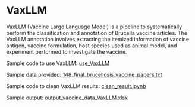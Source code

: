 # VaxLLM

VaxLLM (Vaccine Large Language Model) is a pipeline to systematically perform the classification and annotation of Brucella vaccine articles. The VaxLLM annotation involves extracting the itemized information of vaccine antigen, vaccine formulation, host species used as animal model, and experiment performed to investigate the vaccine.

Sample code to use VaxLLM: [use_VaxLLM](https://github.com/xingxianli/VaxLLM/blob/main/use_VaxLLM.ipynb)

Sample data provided: [148_final_brucellosis_vaccine_papers.txt](https://github.com/xingxianli/VaxLLM/blob/main/148_final_brucellosis_vaccine_papers.txt)

Sample code to clean VaxLLM results: [clean_result.ipynb](https://github.com/xingxianli/VaxLLM/blob/main/clean_result.ipynb)

Sample output: [output_vaccine_data_VaxLLM.xlsx](https://github.com/xingxianli/VaxLLM/blob/main/output_vaccine_data_VaxLLM.xlsx)

